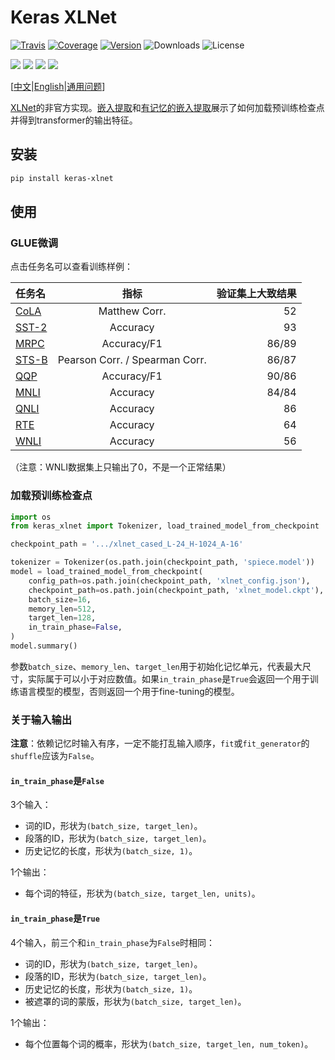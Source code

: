 # Keras XLNet

[![Travis](https://travis-ci.org/CyberZHG/keras-xlnet.svg)](https://travis-ci.org/CyberZHG/keras-xlnet)
[![Coverage](https://coveralls.io/repos/github/CyberZHG/keras-xlnet/badge.svg?branch=master)](https://coveralls.io/github/CyberZHG/keras-xlnet)
[![Version](https://img.shields.io/pypi/v/keras-xlnet.svg)](https://pypi.org/project/keras-xlnet/)
![Downloads](https://img.shields.io/pypi/dm/keras-xlnet.svg)
![License](https://img.shields.io/pypi/l/keras-xlnet.svg)

![](https://img.shields.io/badge/keras-tensorflow-blue.svg)
![](https://img.shields.io/badge/keras-tf.keras-blue.svg)
![](https://img.shields.io/badge/keras-tf.keras/eager-blue.svg)
![](https://img.shields.io/badge/keras-tf.keras/2.0_beta-blue.svg)

\[[中文](https://github.com/CyberZHG/keras-xlnet/blob/master/README.zh-CN.md)|[English](https://github.com/CyberZHG/keras-xlnet/blob/master/README.md)|[通用问题](https://github.com/CyberZHG/summary/blob/master/QA.md)\]

[XLNet](https://arxiv.org/pdf/1906.08237)的非官方实现。[嵌入提取](demo/extract/token_embeddings.py)和[有记忆的嵌入提取](demo/extract/token_embeddings_with_memory.py)展示了如何加载预训练检查点并得到transformer的输出特征。

## 安装

```bash
pip install keras-xlnet
```

## 使用

### GLUE微调

点击任务名可以查看训练样例：

|任务名                           |指标                          |验证集上大致结果|
|:-------------------------------|:----------------------------:|----:|
|[CoLA](demo/GLUE/CoLA/cola.py)  |Matthew Corr.                 |52   |
|[SST-2](demo/GLUE/SST-2/sst2.py)|Accuracy                      |93   |
|[MRPC](demo/GLUE/MRPC/mrpc.py)  |Accuracy/F1                   |86/89|
|[STS-B](demo/GLUE/STS-B/stsb.py)|Pearson Corr. / Spearman Corr.|86/87|
|[QQP](demo/GLUE/QQP/qqp.py)     |Accuracy/F1                   |90/86|
|[MNLI](demo/GLUE/MNLI/mnli.py)  |Accuracy                      |84/84|
|[QNLI](demo/GLUE/QNLI/qnli.py)  |Accuracy                      |86   |
|[RTE](demo/GLUE/RTE/rte.py)     |Accuracy                      |64   |
|[WNLI](demo/GLUE/WNLI/wnli.py)  |Accuracy                      |56   |

（注意：WNLI数据集上只输出了0，不是一个正常结果）

### 加载预训练检查点

```python
import os
from keras_xlnet import Tokenizer, load_trained_model_from_checkpoint

checkpoint_path = '.../xlnet_cased_L-24_H-1024_A-16'

tokenizer = Tokenizer(os.path.join(checkpoint_path, 'spiece.model'))
model = load_trained_model_from_checkpoint(
    config_path=os.path.join(checkpoint_path, 'xlnet_config.json'),
    checkpoint_path=os.path.join(checkpoint_path, 'xlnet_model.ckpt'),
    batch_size=16,
    memory_len=512,
    target_len=128,
    in_train_phase=False,
)
model.summary()
```

参数`batch_size`、`memory_len`、`target_len`用于初始化记忆单元，代表最大尺寸，实际属于可以小于对应数值。如果`in_train_phase`是`True`会返回一个用于训练语言模型的模型，否则返回一个用于fine-tuning的模型。

### 关于输入输出

**注意**：依赖记忆时输入有序，一定不能打乱输入顺序，`fit`或`fit_generator`的`shuffle`应该为`False`。

#### `in_train_phase`是`False`

3个输入：

* 词的ID，形状为`(batch_size, target_len)`。
* 段落的ID，形状为`(batch_size, target_len)`。
* 历史记忆的长度，形状为`(batch_size, 1)`。

1个输出：

* 每个词的特征，形状为`(batch_size, target_len, units)`。

#### `in_train_phase`是`True`

4个输入，前三个和`in_train_phase`为`False`时相同：

* 词的ID，形状为`(batch_size, target_len)`。
* 段落的ID，形状为`(batch_size, target_len)`。
* 历史记忆的长度，形状为`(batch_size, 1)`。
* 被遮罩的词的蒙版，形状为`(batch_size, target_len)`。

1个输出：

* 每个位置每个词的概率，形状为`(batch_size, target_len, num_token)`。
